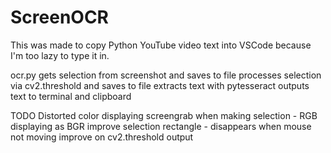 # ScreenOCR

This was made to copy Python YouTube video text into VSCode because I'm too lazy to type it in.

ocr.py
gets selection from screenshot and saves to file
processes selection via cv2.threshold and saves to file
extracts text with pytesseract
outputs text to terminal and clipboard

TODO
Distorted color displaying screengrab when making selection - RGB displaying as BGR
improve selection rectangle - disappears when mouse not moving
improve on cv2.threshold output
